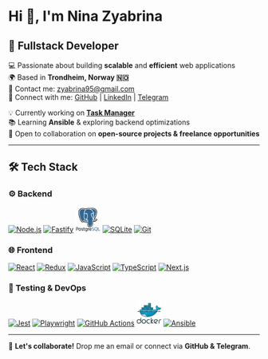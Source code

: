 # Hi 👋, I'm Nina Zyabrina  

## 🚀 Fullstack Developer  

💻 Passionate about building **scalable** and **efficient** web applications  
🌍 Based in **Trondheim, Norway 🇳🇴**  
📩 Contact me: [zyabrina95@gmail.com](mailto:zyabrina95@gmail.com)  
🔗 Connect with me: [GitHub](https://github.com/Zyabridos) | [LinkedIn](https://www.linkedin.com/in/nina-zyabrina-2a8b66217) | [Telegram](https://t.me/zyabridos)  

💡 Currently working on **[Task Manager](https://github.com/Zyabridos/taskManager)**  
📚 Learning **Ansible** & exploring backend optimizations  
🤝 Open to collaboration on **open-source projects & freelance opportunities**  

---

## 🛠 Tech Stack  

### ⚙️ Backend  
<div align="left">
  <a href="https://nodejs.org/" target="_blank"><img src="https://profilinator.rishav.dev/skills-assets/nodejs-original-wordmark.svg" alt="Node.js" height="50"/></a>
  <a href="https://fastify.dev/" target="_blank"><img src="https://pbs.twimg.com/profile_images/970652657231847424/mWKpZoM4_400x400.jpg" alt="Fastify" height="50"/></a>
  <a href="https://www.postgresql.org/" target="_blank"><img src="https://raw.githubusercontent.com/devicons/devicon/master/icons/postgresql/postgresql-original-wordmark.svg" alt="PostgreSQL" height="50"/></a>
  <a href="https://www.sqlite.org/" target="_blank"><img src="https://www.vectorlogo.zone/logos/sqlite/sqlite-icon.svg" alt="SQLite" height="50"/></a>
  <a href="https://git-scm.com/" target="_blank"><img src="https://profilinator.rishav.dev/skills-assets/git-scm-icon.svg" alt="Git" height="50"/></a>
</div>

### 🌐 Frontend  
<div align="left">
  <a href="https://reactjs.org/" target="_blank"><img src="https://profilinator.rishav.dev/skills-assets/react-original-wordmark.svg" alt="React" height="50"/></a>
  <a href="https://redux.js.org/" target="_blank"><img src="https://profilinator.rishav.dev/skills-assets/redux-original.svg" alt="Redux" height="50"/></a>
  <a href="https://www.javascript.com/" target="_blank"><img src="https://profilinator.rishav.dev/skills-assets/javascript-original.svg" alt="JavaScript" height="50"/></a>
  <a href="https://www.typescriptlang.org/" target="_blank"><img src="https://profilinator.rishav.dev/skills-assets/typescript-original.svg" alt="TypeScript" height="50"/></a>
  <a href="https://nextjs.org/" target="_blank"><img src="https://media2.dev.to/dynamic/image/width=1000,height=420,fit=cover,gravity=auto,format=auto/https%3A%2F%2Fdev-to-uploads.s3.amazonaws.com%2Fuploads%2Farticles%2Fbqbz0vazrvu8m14jkuop.png" alt="Next.js" height="50"/></a>
</div>

### 🧪 Testing & DevOps  
<div align="left">
  <a href="https://jestjs.io/" target="_blank"><img src="https://www.vectorlogo.zone/logos/jestjsio/jestjsio-icon.svg" alt="Jest" height="50"/></a>
  <a href="https://playwright.dev/" target="_blank"><img src="https://andrewevans.dev/images/PLAYWRIGHT.png" alt="Playwright" height="50"/></a>
  <a href="https://github.com/features/actions" target="_blank"><img src="https://cdn.simpleicons.org/githubactions/2088FF" alt="GitHub Actions" height="50"/></a>
  <a href="https://www.docker.com/" target="_blank"><img src="https://raw.githubusercontent.com/devicons/devicon/master/icons/docker/docker-original-wordmark.svg" alt="Docker" height="50"/></a>
  <a href="https://www.ansible.com/" target="_blank"><img src="https://cdn.simpleicons.org/ansible/EE0000" alt="Ansible" height="50"/></a>
</div>

---

🚀 **Let's collaborate!** Drop me an email or connect via **GitHub & Telegram**.  
